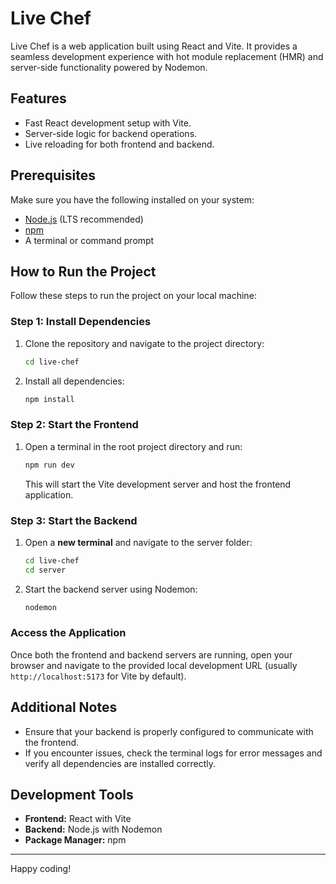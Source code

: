 # Live Chef

Live Chef is a web application built using React and Vite. It provides a seamless development experience with hot module replacement (HMR) and server-side functionality powered by Nodemon.

## Features
- Fast React development setup with Vite.
- Server-side logic for backend operations.
- Live reloading for both frontend and backend.

## Prerequisites
Make sure you have the following installed on your system:

- [Node.js](https://nodejs.org/) (LTS recommended)
- [npm](https://www.npmjs.com/)
- A terminal or command prompt

## How to Run the Project
Follow these steps to run the project on your local machine:

### Step 1: Install Dependencies
1. Clone the repository and navigate to the project directory:
   ```bash
   cd live-chef
   ```
2. Install all dependencies:
   ```bash
   npm install
   ```

### Step 2: Start the Frontend
1. Open a terminal in the root project directory and run:
   ```bash
   npm run dev
   ```
   This will start the Vite development server and host the frontend application.

### Step 3: Start the Backend
1. Open a **new terminal** and navigate to the server folder:
   ```bash
   cd live-chef
   cd server
   ```
2. Start the backend server using Nodemon:
   ```bash
   nodemon
   ```

### Access the Application
Once both the frontend and backend servers are running, open your browser and navigate to the provided local development URL (usually `http://localhost:5173` for Vite by default).

## Additional Notes
- Ensure that your backend is properly configured to communicate with the frontend.
- If you encounter issues, check the terminal logs for error messages and verify all dependencies are installed correctly.

## Development Tools
- **Frontend:** React with Vite
- **Backend:** Node.js with Nodemon
- **Package Manager:** npm
---
Happy coding!

